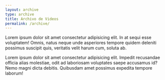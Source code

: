 ```yaml
---
layout: archive
type: archive
title: Archivo de Videos
permalink: /archive/
---
```


Lorem ipsum dolor sit amet consectetur adipisicing elit. In at sequi esse voluptatem! Omnis, natus neque unde asperiores tempore quidem deleniti possimus suscipit quis, veritatis velit harum cum, soluta ab.



Lorem ipsum dolor sit amet consectetur adipisicing elit. Impedit recusandae officia alias molestiae, odit ad laboriosam voluptates saepe accusamus id? Nemo magni dicta debitis. Quibusdam amet possimus expedita tempore laborum!